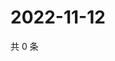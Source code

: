 # 2022-11-12

共 0 条

<!-- BEGIN WEIBO -->
<!-- 最后更新时间 Sat Nov 12 2022 14:20:37 GMT+0800 (China Standard Time) -->

<!-- END WEIBO -->
